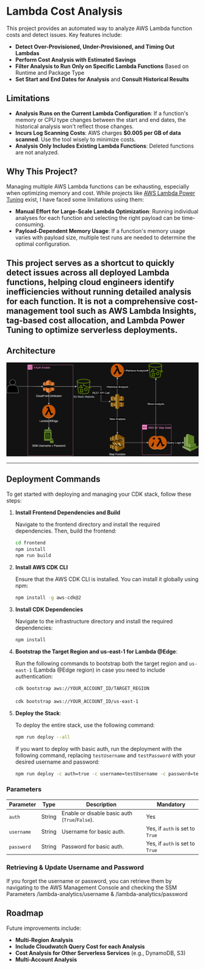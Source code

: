 # Lambda Cost Analysis

This project provides an automated way to analyze AWS Lambda function costs and detect issues. Key features
include:

- **Detect Over-Provisioned, Under-Provisioned, and Timing Out Lambdas**
- **Perform Cost Analysis with Estimated Savings**
- **Filter Analysis to Run Only on Specific Lambda Functions** Based on Runtime and Package Type
- **Set Start and End Dates for Analysis** and **Consult Historical Results**

## Limitations

- **Analysis Runs on the Current Lambda Configuration**: If a function's memory or CPU type changes between the start
  and end dates, the historical analysis won't reflect those changes.
- **Incurs Log Scanning Costs**: AWS charges **$0.005 per GB of data scanned**. Use the tool wisely to minimize costs.
- **Analysis Only Includes Existing Lambda Functions**: Deleted functions are not analyzed.


## Why This Project?

Managing multiple AWS Lambda functions can be exhausting, especially when optimizing memory and cost. While projects
like [AWS Lambda Power Tuning](https://github.com/alexcasalboni/aws-lambda-power-tuning) exist, I have faced some limitations using them:

- **Manual Effort for Large-Scale Lambda Optimization**: Running individual analyses for each function and selecting the
  right payload can be time-consuming.
- **Payload-Dependent Memory Usage**: If a function's memory usage varies with payload size, multiple test runs are
  needed to determine the optimal configuration.

This project serves as a **shortcut to quickly detect issues across all deployed Lambda functions**, helping cloud engineers
identify inefficiencies without running detailed analysis for each function. It is **not** a comprehensive
cost-management tool such as **AWS Lambda Insights, tag-based cost allocation, and Lambda Power Tuning** to
optimize serverless deployments.
---

## Architecture

![Architecture](Lambda_Cost_analysis.drawio.png)

---

## Deployment Commands

To get started with deploying and managing your CDK stack, follow these steps:

1. **Install Frontend Dependencies and Build**

   Navigate to the frontend directory and install the required dependencies. Then, build the frontend:

   ```bash
   cd frontend
   npm install
   npm run build
   ```
2. **Install AWS CDK CLI**

   Ensure that the AWS CDK CLI is installed. You can install it globally using npm:

   ```bash
   npm install -g aws-cdk@2
   ```

3. **Install CDK Dependencies**

   Navigate to the infrastructure directory and install the required dependencies:

   ```bash
   npm install
   ```

4. **Bootstrap the Target Region and us-east-1 for Lambda @Edge**:

   Run the following commands to bootstrap both the target region and `us-east-1` (Lambda @Edge region) in case you need
   to include authentication:

   ```bash
   cdk bootstrap aws://YOUR_ACCOUNT_ID/TARGET_REGION

   cdk bootstrap aws://YOUR_ACCOUNT_ID/us-east-1
   ```

5. **Deploy the Stack**:

   To deploy the entire stack, use the following command:

   ```bash
   npm run deploy --all
   ```

   If you want to deploy with basic auth, run the deployment with the following command, replacing `testUsername` and
   `testPassword` with your desired username and password:

   ```bash
   npm run deploy -c auth=true -c username=testUsername -c password=testPassword
   ```

### Parameters

| Parameter  | Type   | Description                                    | Mandatory                       |
|------------|--------|------------------------------------------------|---------------------------------|
| `auth`     | String | Enable or disable basic auth (`True`/`False`). | Yes                             |
| `username` | String | Username for basic auth.                       | Yes, if `auth` is set to `True` |
| `password` | String | Password for basic auth.                       | Yes, if `auth` is set to `True` |

### Retrieving & Update Username and Password

If you forget the username or password, you can retrieve them by navigating to the AWS Management Console and checking
the SSM Parameters /lambda-analytics/username & /lambda-analytics/password

## Roadmap

Future improvements include:

- **Multi-Region Analysis**
- **Include Cloudwatch Query Cost for each Analysis**
- **Cost Analysis for Other Serverless Services** (e.g., DynamoDB, S3)
- **Multi-Account Analysis**
